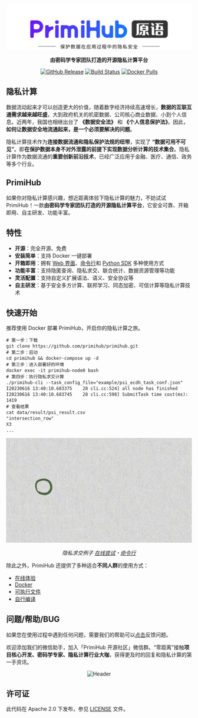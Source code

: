 <p align="center">
  <img src="doc/header.jpeg" alt="Header">
  <br>

  <p align="center"><strong>由密码学专家团队打造的开源隐私计算平台</strong></p>

  <p align="center">
    <a href="https://github.com/primihub/primihub/releases"><img src="https://img.shields.io/github/v/release/primihub/primihub?style=flat-square" alt="GitHub Release"></a>
    <a href="https://github.com/primihub/primihub/actions/workflows/main.yml"><img src="https://img.shields.io/github/actions/workflow/status/primihub/primihub/main.yml?logo=github&style=flat-square" alt="Build Status"></a>
    <a href="https://hub.docker.com/r/primihub/primihub-node"><img src="https://img.shields.io/docker/pulls/primihub/primihub-node?style=flat-square" alt="Docker Pulls"></a>
  </p>

</p>


隐私计算
-------

数据流动起来才可以创造更大的价值，随着数字经济持续高速增长，**数据的互联互通需求越来越旺盛**，大到政府机关的机密数据、公司核心商业数据、小到个人信息。近两年，我国也相继出台了 **《数据安全法》** 和 **《个人信息保护法》**。因此，**如何让数据安全地流通起来，是一个必须要解决的问题**。

隐私计算技术作为**连接数据流通和隐私保护法规的纽带**，实现了 **“数据可用不可见”**。即**在保护数据本身不对外泄露的前提下实现数据分析计算的技术集合**。隐私计算作为数据流通的**重要创新前沿技术**，已经广泛应用于金融、医疗、通信、政务等多个行业。


PrimiHub
-------

如果你对隐私计算感兴趣，想近距离体验下隐私计算的魅力，不妨试试 PrimiHub！一款**由密码学专家团队打造的开源隐私计算平台**，它安全可靠、开箱即用、自主研发、功能丰富。


特性
---

* **开源**：完全开源、免费
* **安装简单**：支持 Docker 一键部署
* **开箱即用**：拥有 [Web 界面](https://github.com/primihub/primihub-platform)、[命令行](https://docs.primihub.com/docs/category/%E5%88%9B%E5%BB%BA%E4%BB%BB%E5%8A%A1)和 [Python SDK](https://docs.primihub.com/docs/category/python-sdk-client) 多种使用方式
* **功能丰富**：支持隐匿查询、隐私求交、联合统计、数据资源管理等功能
* **灵活配置**：支持自定义扩展语法、语义、安全协议等
* **自主研发**：基于安全多方计算、联邦学习、同态加密、可信计算等隐私计算技术


快速开始
-------

推荐使用 Docker 部署 PrimiHub，开启你的隐私计算之旅。

```
# 第一步：下载
git clone https://github.com/primihub/primihub.git
# 第二步：启动
cd primihub && docker-compose up -d
# 第三步：进入部署好的环境
docker exec -it primihub-node0 bash
# 第四步：执行隐私求交计算
./primihub-cli --task_config_file="example/psi_ecdh_task_conf.json"
I20230616 13:40:10.683375    28 cli.cc:524] all node has finished
I20230616 13:40:10.683745    28 cli.cc:598] SubmitTask time cost(ms): 1419
# 查看结果
cat data/result/psi_result.csv
"intersection_row"
X3
...
```

<p align="center"><img src="doc/kt.gif" width=700 alt="PSI"></p>

<p align="center"><em>隐私求交例子 <a href="https://docs.primihub.com/docs/quick-start-platform/">在线尝试</a>・<a href="https://docs.primihub.com/docs/advance-usage/create-tasks/psi-task/">命令行</a></em></p>


除此之外，PrimiHub 还提供了多种适合**不同人群**的使用方式：

* [在线体验](https://docs.primihub.com/docs/quick-start-platform/)
* [Docker](https://docs.primihub.com/docs/advance-usage/start/quick-start)
* [可执行文件](https://docs.primihub.com/docs/advance-usage/start/start-nodes)
* [自行编译](https://docs.primihub.com/docs/advance-usage/start/build)


问题/帮助/BUG
------------

如果您在使用过程中遇到任何问题，需要我们的帮助可以[点击](https://github.com/primihub/primihub/issues/new/choose)反馈问题。

欢迎添加我们的微信助手，加入「PrimiHub 开源社区」微信群。“零距离”接触**项目核心开发、密码学专家、隐私计算行业大咖**，获得更及时的回复和隐私计算的第一手资讯。

<p align="center">
  <img src="doc/wechat.jpeg" alt="Header">
</p>


许可证
-----

此代码在 Apache 2.0 下发布，参见 [LICENSE](https://github.com/primihub/primihub/blob/develop/LICENSE) 文件。

